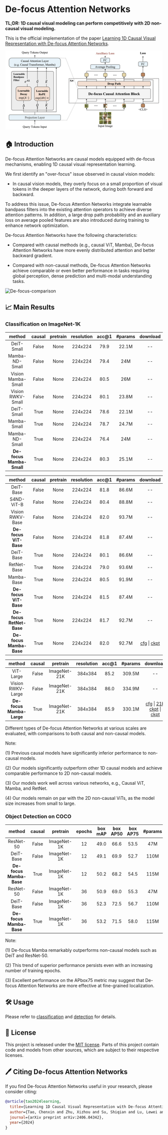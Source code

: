 # De-focus Attention Networks
**TL;DR: 1D causal visual modeling can perform competitively with 2D non-causal visual modeling.**

This is the official implementation of the paper [Learning 1D Causal Visual Representation with De-focus Attention Networks](https://arxiv.org/abs/2406.04342).

![De-focus Attention Networks-overview](./assets/overview.png)


## 🏠 Introduction

De-focus Attention Networks are causal models equipped with de-focus mechanisms, enabling 1D causal visual representation learning. 

We first identify an "over-focus" issue observed in causal vision models:

- In causal vision models, they overly focus on a small proportion of visual tokens in the deeper layers of the network, during both forward and backward.

To address this issue, De-focus Attention Networks integrate learnable bandpass filters into the existing attention operators to achieve diverse attention patterns. In addition, a large drop path probability and an auxiliary loss on average pooled features are also introduced during training to enhance network optimization.

De-focus Attention Networks have the following characteristics:

- Compared with causal methods (e.g., causal ViT, Mamba), De-focus Attention Networks have more evenly distributed attention and better backward gradient.

- Compared with non-causal methods, De-focus Attention Networks achieve comparable or even better performance in tasks requiring global perception, dense prediction and multi-modal understanding tasks. 


![De-focus-comparison](./assets/vis_map.png)


## 📈 Main Results

### Classification on ImageNet-1K

| method | causal | pretrain | resolution |acc@1 | #params | download |
| :---: | :---: | :---: | :---: | :---: | :---: | :---: |
| DeiT-Small | False | None | 224x224 | 79.9 | 22.1M | -- |
| Mamba-ND-Small | False | None | 224x224 | 79.4 | 24M | -- |
| Vision Mamba-Small | False | None | 224x224 | 80.5 | 26M | -- |
| Vision RWKV-Small | False | None | 224x224 | 80.1 | 23.8M | -- |
| DeiT-Small | True | None | 224x224 | 78.6 | 22.1M | -- |
| Mamba-Small | True | None | 224x224 | 78.7 | 24.7M | -- |
| Mamba-ND-Small | True | None | 224x224 | 76.4 | 24M | -- |
| **De-focus Mamba-Small** | True | None | 224x224 | 80.3 | 25.1M | -- |

| method | causal | pretrain | resolution |acc@1 | #params | download |
| :---: | :---: | :---: | :---: | :---: | :---: | :---: |
| DeiT-Base | False | None | 224x224 | 81.8 | 86.6M | -- |
| S4ND-ViT-B | False | None | 224x224 | 80.4 | 88.8M | -- |
| Vision RWKV-Base | False | None | 224x224 | 82.0 | 93.7M | -- |
| **De-focus ViT-Base** | False | None | 224x224 | 81.8 | 87.4M | -- |
| DeiT-Base | True | None | 224x224 | 80.1 | 86.6M | -- |
| RetNet-Base | True | None | 224x224 | 79.0 | 93.6M | -- |
| Mamba-Base | True | None | 224x224 | 80.5 | 91.9M | -- |
| **De-focus ViT-Base** | True | None | 224x224 | 81.5 | 87.4M | -- |
| **De-focus RetNet-Base** | True | None | 224x224 | 81.7 | 92.7M | -- |
| **De-focus Mamba-Base** | True | None | 224x224 | 82.0 | 92.7M | [cfg](classification/configs/defocus_mamba_base.yaml) \| [ckpt](https://github.com/OpenGVLab/De-focus-Attention-Networks/releases/download/v1.0/defocus_mamba_base_cls.pth) |

| method | causal | pretrain | resolution |acc@1 | #params | download |
| :---: | :---: | :---: | :---: | :---: | :---: | :---: |
| ViT-Large | False | ImageNet-21K | 384x384 | 85.2 | 309.5M | -- |
| Vision RWKV-Large | False | ImageNet-21K | 384x384 | 86.0 | 334.9M | -- |
| **De-focus Mamba-Large** | True | ImageNet-21K | 384x384 | 85.9 | 330.1M | [cfg](classification/configs/defocus_mamba_large.yaml) \| [21K ckpt](https://github.com/OpenGVLab/De-focus-Attention-Networks/releases/download/v1.0/defocus_mamba_large_cls_21k.pth) \| [ckpt](https://github.com/OpenGVLab/De-focus-Attention-Networks/releases/download/v1.0/defocus_mamba_large_cls_1k.pth) |

Different types of De-focus Attention Networks at various scales are evaluated, with comparisons to both causal and non-causal models. 

Note:

(1) Previous causal models have significantly inferior performance to non-causal models.

(2) Our models significantly outperform other 1D causal models and achieve comparable performance to 2D non-causal models.

(3) Our models work well across various networks, e.g., Causal ViT, Mamba, and RetNet. 

(4) Our models remain on par with the 2D non-causal ViTs, as the model size increases from small to large.

### Object Detection on COCO

| method | causal | pretrain | epochs | box mAP | box AP50 | box AP75 | #params | download |
| :---: | :---: | :---: | :---: | :---: | :---: | :---: | :---: | :---: |
| ResNet-50 | False | ImageNet-1K | 12 | 49.0 | 66.6 | 53.5 | 47M | -- |
| DeiT-Base | False | ImageNet-1K | 12 | 49.1 | 69.9 | 52.7 | 110M | -- |
| **De-focus Mamba-Base** | True | ImageNet-1K | 12 | 50.2 | 68.2 | 54.5 | 115M | [cfg](detection/configs/dino/defocus_mamba_base_12ep.py) \| [ckpt](https://github.com/OpenGVLab/De-focus-Attention-Networks/releases/download/v1.0/defocus_mamba_base_det_12ep.pth) |
| ResNet-50 | False | ImageNet-1K | 36 | 50.9 | 69.0 | 55.3 | 47M | -- |
| DeiT-Base | False | ImageNet-1K | 36 | 52.3 | 72.5 | 56.7 | 110M | -- |
| **De-focus Mamba-Base** | True | ImageNet-1K | 36 | 53.2 | 71.5 | 58.0 | 115M | [cfg](detection/configs/dino/defocus_mamba_base_36ep.py) \| [ckpt](https://github.com/OpenGVLab/De-focus-Attention-Networks/releases/download/v1.0/defocus_mamba_base_det_36ep.pth) |

Note:

(1) De-focus Mamba remarkably outperforms non-causal models such as DeiT and ResNet-50. 

(2) This trend of superior performance persists even with an increasing number of training epochs. 

(3) Excellent performance on the APbox75 metric may suggest that De-focus Attention Networks are more effective at fine-grained localization.


## 🛠️ Usage
Please refer to [classification](./classification/README.md) and [detection](./detection/README.md) for details.

## 📃 License

This project is released under the [MIT license](./LICENSE). Parts of this project contain code and models from other sources, which are subject to their respective licenses.

## 🖊️ Citing De-focus Attention Networks
If you find De-focus Attention Networks useful in your research, please consider citing:
```bibtex
@article{tao2024learning,
  title={Learning 1D Causal Visual Representation with De-focus Attention Networks},
  author={Tao, Chenxin and Zhu, Xizhou and Su, Shiqian and Lu, Lewei and Tian, Changyao and Luo, Xuan and Huang, Gao and Li, Hongsheng and Qiao, Yu and Zhou, Jie and Dai, Jifeng},
  journal={arXiv preprint arXiv:2406.04342},
  year={2024}
}
```
